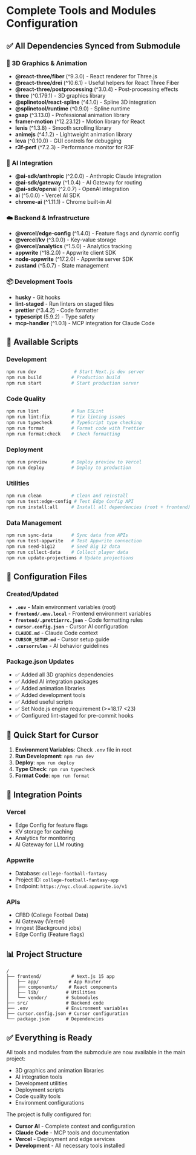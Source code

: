 # Complete Tools and Modules Configuration

## ✅ All Dependencies Synced from Submodule

### 🎨 3D Graphics & Animation
- **@react-three/fiber** (^9.3.0) - React renderer for Three.js
- **@react-three/drei** (^10.6.1) - Useful helpers for React Three Fiber
- **@react-three/postprocessing** (^3.0.4) - Post-processing effects
- **three** (^0.179.1) - 3D graphics library
- **@splinetool/react-spline** (^4.1.0) - Spline 3D integration
- **@splinetool/runtime** (^0.9.0) - Spline runtime
- **gsap** (^3.13.0) - Professional animation library
- **framer-motion** (^12.23.12) - Motion library for React
- **lenis** (^1.3.8) - Smooth scrolling library
- **animejs** (^4.1.2) - Lightweight animation library
- **leva** (^0.10.0) - GUI controls for debugging
- **r3f-perf** (^7.2.3) - Performance monitor for R3F

### 🤖 AI Integration
- **@ai-sdk/anthropic** (^2.0.0) - Anthropic Claude integration
- **@ai-sdk/gateway** (^1.0.4) - AI Gateway for routing
- **@ai-sdk/openai** (^2.0.7) - OpenAI integration
- **ai** (^5.0.0) - Vercel AI SDK
- **chrome-ai** (^1.11.1) - Chrome built-in AI

### ☁️ Backend & Infrastructure
- **@vercel/edge-config** (^1.4.0) - Feature flags and dynamic config
- **@vercel/kv** (^3.0.0) - Key-value storage
- **@vercel/analytics** (^1.5.0) - Analytics tracking
- **appwrite** (^18.2.0) - Appwrite client SDK
- **node-appwrite** (^17.2.0) - Appwrite server SDK
- **zustand** (^5.0.7) - State management

### 📦 Development Tools
- **husky** - Git hooks
- **lint-staged** - Run linters on staged files
- **prettier** (^3.4.2) - Code formatter
- **typescript** (5.9.2) - Type safety
- **mcp-handler** (^1.0.1) - MCP integration for Claude Code

## 📝 Available Scripts

### Development
```bash
npm run dev              # Start Next.js dev server
npm run build           # Production build
npm run start           # Start production server
```

### Code Quality
```bash
npm run lint            # Run ESLint
npm run lint:fix        # Fix linting issues
npm run typecheck       # TypeScript type checking
npm run format          # Format code with Prettier
npm run format:check    # Check formatting
```

### Deployment
```bash
npm run preview         # Deploy preview to Vercel
npm run deploy          # Deploy to production
```

### Utilities
```bash
npm run clean           # Clean and reinstall
npm run test:edge-config # Test Edge Config API
npm run install:all     # Install all dependencies (root + frontend)
```

### Data Management
```bash
npm run sync-data       # Sync data from APIs
npm run test-appwrite   # Test Appwrite connection
npm run seed-big12      # Seed Big 12 data
npm run collect-data    # Collect player data
npm run update-projections # Update projections
```

## 🔧 Configuration Files

### Created/Updated
- **`.env`** - Main environment variables (root)
- **`frontend/.env.local`** - Frontend environment variables
- **`frontend/.prettierrc.json`** - Code formatting rules
- **`cursor.config.json`** - Cursor AI configuration
- **`CLAUDE.md`** - Claude Code context
- **`CURSOR_SETUP.md`** - Cursor setup guide
- **`.cursorrules`** - AI behavior guidelines

### Package.json Updates
- ✅ Added all 3D graphics dependencies
- ✅ Added AI integration packages
- ✅ Added animation libraries
- ✅ Added development tools
- ✅ Added useful scripts
- ✅ Set Node.js engine requirement (>=18.17 <23)
- ✅ Configured lint-staged for pre-commit hooks

## 🚀 Quick Start for Cursor

1. **Environment Variables**: Check `.env` file in root
2. **Run Development**: `npm run dev`
3. **Deploy**: `npm run deploy`
4. **Type Check**: `npm run typecheck`
5. **Format Code**: `npm run format`

## 🔗 Integration Points

### Vercel
- Edge Config for feature flags
- KV storage for caching
- Analytics for monitoring
- AI Gateway for LLM routing

### Appwrite
- Database: `college-football-fantasy`
- Project ID: `college-football-fantasy-app`
- Endpoint: `https://nyc.cloud.appwrite.io/v1`

### APIs
- CFBD (College Football Data)
- AI Gateway (Vercel)
- Inngest (Background jobs)
- Edge Config (Feature flags)

## 📊 Project Structure
```
/
├── frontend/           # Next.js 15 app
│   ├── app/           # App Router
│   ├── components/    # React components
│   ├── lib/          # Utilities
│   └── vendor/       # Submodules
├── src/              # Backend code
├── .env              # Environment variables
├── cursor.config.json # Cursor configuration
└── package.json      # Dependencies
```

## ✅ Everything is Ready

All tools and modules from the submodule are now available in the main project:
- 3D graphics and animation libraries
- AI integration tools
- Development utilities
- Deployment scripts
- Code quality tools
- Environment configurations

The project is fully configured for:
- **Cursor AI** - Complete context and configuration
- **Claude Code** - MCP tools and documentation
- **Vercel** - Deployment and edge services
- **Development** - All necessary tools installed